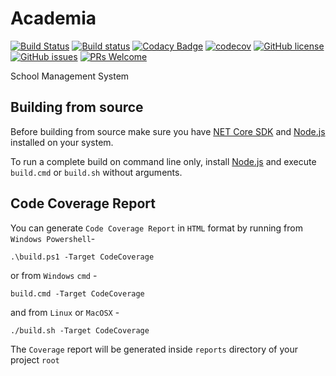 # Academia

[![Build Status](https://travis-ci.org/techcombd/academia.svg?branch=master)](https://travis-ci.org/techcombd/academia)
[![Build status](https://ci.appveyor.com/api/projects/status/rq56t7j772m25m1t/branch/master?svg=true)](https://ci.appveyor.com/project/ratanparai/academia/branch/master)
[![Codacy Badge](https://api.codacy.com/project/badge/Grade/858f2c6c20694f52807e530ac235d9ae)](https://www.codacy.com/app/ratanparai/academia?utm_source=github.com&amp;utm_medium=referral&amp;utm_content=techcombd/academia&amp;utm_campaign=Badge_Grade) 
[![codecov](https://codecov.io/gh/techcombd/academia/branch/master/graph/badge.svg)](https://codecov.io/gh/techcombd/academia)
[![GitHub license](https://img.shields.io/github/license/techcombd/academia.svg)](https://github.com/techcombd/academia/blob/master/LICENSE)
[![GitHub issues](https://img.shields.io/github/issues/techcombd/academia.svg)](https://github.com/techcombd/academia/issues)
[![PRs Welcome](https://img.shields.io/badge/PRs-welcome-brightgreen.svg?style=flat-square)](http://makeapullrequest.com)

School Management System

## Building from source

Before building from source make sure you have [NET Core SDK](https://www.microsoft.com/net/download) and [Node.js](https://nodejs.org/) installed on your system.

To run a complete build on command line only, install [Node.js](https://nodejs.org/) and execute `build.cmd` or `build.sh` without arguments.

## Code Coverage Report

You can generate `Code Coverage Report` in `HTML` format by running from `Windows Powershell`-

```
.\build.ps1 -Target CodeCoverage
```

or from `Windows` `cmd` -

```
build.cmd -Target CodeCoverage
```

and from `Linux` or `MacOSX` -

```
./build.sh -Target CodeCoverage
```

The `Coverage` report will be generated inside `reports` directory of your project `root`
